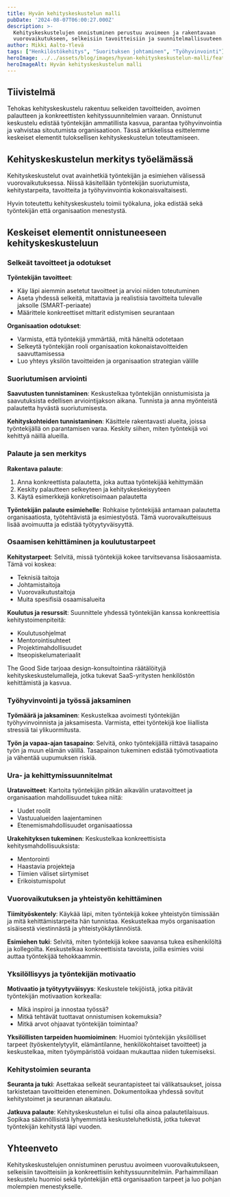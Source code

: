 ```yaml
---
title: Hyvän kehityskeskustelun malli
pubDate: '2024-08-07T06:00:27.000Z'
description: >-
  Kehityskeskustelujen onnistuminen perustuu avoimeen ja rakentavaan
  vuorovaikutukseen, selkeisiin tavoitteisiin ja suunnitelmallisuuteen.
author: Mikki Aalto-Ylevä
tags: ["Henkilöstökehitys", "Suorituksen johtaminen", "Työhyvinvointi"]
heroImage: ../../assets/blog/images/hyvan-kehityskeskustelun-malli/featured.webp
heroImageAlt: Hyvän kehityskeskustelun malli
---
```


## Tiivistelmä

Tehokas kehityskeskustelu rakentuu selkeiden tavoitteiden, avoimen palautteen ja konkreettisten kehityssuunnitelmien varaan. Onnistunut keskustelu edistää työntekijän ammatillista kasvua, parantaa työhyvinvointia ja vahvistaa sitoutumista organisaatioon. Tässä artikkelissa esittelemme keskeiset elementit tuloksellisen kehityskeskustelun toteuttamiseen.

## Kehityskeskustelun merkitys työelämässä

Kehityskeskustelut ovat avainhetkiä työntekijän ja esimiehen välisessä vuorovaikutuksessa. Niissä käsitellään työntekijän suoriutumista, kehitystarpeita, tavoitteita ja työhyvinvointia kokonaisvaltaisesti. 

Hyvin toteutettu kehityskeskustelu toimii työkaluna, joka edistää sekä työntekijän että organisaation menestystä.

## Keskeiset elementit onnistuneeseen kehityskeskusteluun

### Selkeät tavoitteet ja odotukset

**Työntekijän tavoitteet**: 
- Käy läpi aiemmin asetetut tavoitteet ja arvioi niiden toteutuminen
- Aseta yhdessä selkeitä, mitattavia ja realistisia tavoitteita tulevalle jaksolle (SMART-periaate)
- Määrittele konkreettiset mittarit edistymisen seurantaan

**Organisaation odotukset**:
- Varmista, että työntekijä ymmärtää, mitä häneltä odotetaan
- Selkeytä työntekijän rooli organisaation kokonaistavoitteiden saavuttamisessa
- Luo yhteys yksilön tavoitteiden ja organisaation strategian välille

### Suoriutumisen arviointi

**Saavutusten tunnistaminen**: 
Keskustelkaa työntekijän onnistumisista ja saavutuksista edellisen arviointijakson aikana. Tunnista ja anna myönteistä palautetta hyvästä suoriutumisesta.

**Kehityskohteiden tunnistaminen**: 
Käsittele rakentavasti alueita, joissa työntekijällä on parantamisen varaa. Keskity siihen, miten työntekijä voi kehittyä näillä alueilla.

### Palaute ja sen merkitys

**Rakentava palaute**:
1. Anna konkreettista palautetta, joka auttaa työntekijää kehittymään
2. Keskity palautteen selkeyteen ja kehityskeskeisyyteen
3. Käytä esimerkkejä konkretisoimaan palautetta

**Työntekijän palaute esimiehelle**:
Rohkaise työntekijää antamaan palautetta organisaatiosta, työtehtävistä ja esimiestyöstä. Tämä vuorovaikutteisuus lisää avoimuutta ja edistää työtyytyväisyyttä.

### Osaamisen kehittäminen ja koulutustarpeet

**Kehitystarpeet**: 
Selvitä, missä työntekijä kokee tarvitsevansa lisäosaamista. Tämä voi koskea:
- Teknisiä taitoja
- Johtamistaitoja
- Vuorovaikutustaitoja
- Muita spesifisiä osaamisalueita

**Koulutus ja resurssit**: 
Suunnittele yhdessä työntekijän kanssa konkreettisia kehitystoimenpiteitä:
- Koulutusohjelmat
- Mentorointisuhteet
- Projektimahdollisuudet
- Itseopiskelumateriaalit

The Good Side tarjoaa design-konsultointina räätälöityjä kehityskeskustelumalleja, jotka tukevat SaaS-yritysten henkilöstön kehittämistä ja kasvua.

### Työhyvinvointi ja työssä jaksaminen

**Työmäärä ja jaksaminen**: 
Keskustelkaa avoimesti työntekijän työhyvinvoinnista ja jaksamisesta. Varmista, ettei työntekijä koe liiallista stressiä tai ylikuormitusta.

**Työn ja vapaa-ajan tasapaino**: 
Selvitä, onko työntekijällä riittävä tasapaino työn ja muun elämän välillä. Tasapainon tukeminen edistää työmotivaatiota ja vähentää uupumuksen riskiä.

### Ura- ja kehittymissuunnitelmat

**Uratavoitteet**: 
Kartoita työntekijän pitkän aikavälin uratavoitteet ja organisaation mahdollisuudet tukea niitä:
- Uudet roolit
- Vastuualueiden laajentaminen
- Etenemismahdollisuudet organisaatiossa

**Urakehityksen tukeminen**: 
Keskustelkaa konkreettisista kehitysmahdollisuuksista:
- Mentorointi
- Haastavia projekteja
- Tiimien väliset siirtymiset
- Erikoistumispolut

### Vuorovaikutuksen ja yhteistyön kehittäminen

**Tiimityöskentely**: 
Käykää läpi, miten työntekijä kokee yhteistyön tiimissään ja mitä kehittämistarpeita hän tunnistaa. Keskustelkaa myös organisaation sisäisestä viestinnästä ja yhteistyökäytännöistä.

**Esimiehen tuki**: 
Selvitä, miten työntekijä kokee saavansa tukea esihenkilöltä ja kollegoilta. Keskustelkaa konkreettisista tavoista, joilla esimies voisi auttaa työntekijää tehokkaammin.

### Yksilöllisyys ja työntekijän motivaatio

**Motivaatio ja työtyytyväisyys**: 
Keskustele tekijöistä, jotka pitävät työntekijän motivaation korkealla:
- Mikä inspiroi ja innostaa työssä?
- Mitkä tehtävät tuottavat onnistumisen kokemuksia?
- Mitkä arvot ohjaavat työntekijän toimintaa?

**Yksilöllisten tarpeiden huomioiminen**: 
Huomioi työntekijän yksilölliset tarpeet (työskentelytyylit, elämäntilanne, henkilökohtaiset tavoitteet) ja keskustelkaa, miten työympäristöä voidaan mukauttaa niiden tukemiseksi.

### Kehitystoimien seuranta

**Seuranta ja tuki**: 
Asettakaa selkeät seurantapisteet tai välikatsaukset, joissa tarkistetaan tavoitteiden eteneminen. Dokumentoikaa yhdessä sovitut kehitystoimet ja seurannan aikataulu.

**Jatkuva palaute**: 
Kehityskeskustelun ei tulisi olla ainoa palautetilaisuus. Sopikaa säännöllisistä lyhyemmistä keskusteluhetkistä, jotka tukevat työntekijän kehitystä läpi vuoden.

## Yhteenveto

Kehityskeskustelujen onnistuminen perustuu avoimeen vuorovaikutukseen, selkeisiin tavoitteisiin ja konkreettisiin kehityssuunnitelmiin. Parhaimmillaan keskustelu huomioi sekä työntekijän että organisaation tarpeet ja luo pohjan molempien menestykselle.

